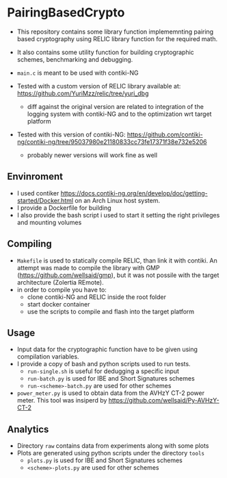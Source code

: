 # PairingBasedCrypto

* This repository contains some library function implememnting pairing based cryptography using RELIC library function for the required math. 
* It also contains some utility function for building cryptographic schemes, benchmarking and debugging.
* `main.c` is meant to be used with contiki-NG 

* Tested with a custom version of RELIC library available at: https://github.com/YuriMzz/relic/tree/yuri_dbg
  * diff against the original version are related to integration of the logging system with contiki-NG and to the optimization wrt target platform
  
* Tested with this version of contiki-NG: https://github.com/contiki-ng/contiki-ng/tree/95037980e21180833cc73fe17371f38e732e5206
  * probably newer versions will work fine as well

## Envinroment
* I used contiker https://docs.contiki-ng.org/en/develop/doc/getting-started/Docker.html on an Arch Linux host system.
* I provide a Dockerfile for building
* I also provide the bash script i used to start it setting the right privileges and mounting volumes

## Compiling
* `Makefile` is used to statically compile RELIC, than link it with contiki. An attempt was made to compile the library with GMP (https://github.com/wellsaid/gmp), but it was not possile with the target architecture (Zolertia REmote).
* in order to compile you have to:
  * clone contiki-NG and RELIC inside the root folder
  * start docker container
  * use the scripts to compile and flash into the target platform


## Usage
* Input data for the cryptographic function have to be given using compilation variables. 
* I provide a copy of bash and python scripts used to run tests. 
  * `run-single.sh` is useful for dedugging a specific input
  * `run-batch.py` is used for IBE and Short Signatures schemes
  * `run-<scheme>-batch.py` are used for other schemes
* `power_meter.py` is used to obtain data from the AVHzY CT-2 power meter. This tool was insiperd by https://github.com/wellsaid/Py-AVHzY-CT-2

## Analytics
* Directory `raw` contains data from experiments along with some plots
* Plots are generated using python scripts under the directory `tools`
  * `plots.py` is used for IBE and Short Signatures schemes
  * `<scheme>-plots.py` are used for other schemes
